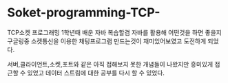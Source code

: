 # Soket-programming-TCP-
TCP소켓 프로그래밍
1학년때 배운 자바 복습할겸 자바를 활용해 어떤것을 하면 좋을지 구글링중 소켓통신을 이용한 채팅프로그램 만드는것이 재미있어보였고 
도전하게 되었다.

서버,클라이언트,소켓,포트와 같은 아직 접해보지 못한 개념들이 나왔지만 흥미있게 접근할 수 있었고 데이터 스트림에 대한 공부를 다시 할 수 있었다.

